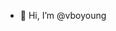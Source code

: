 - 👋 Hi, I’m @vboyoung

<!---
vboyoung/vboyoung is a ✨ special ✨ repository because its `README.md` (this file) appears on your GitHub profile.
You can click the Preview link to take a look at your changes.
--->
